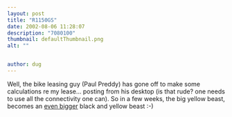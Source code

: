 ```yaml
---
layout: post
title: "R1150GS"
date: 2002-08-06 11:28:07
description: "7080100"
thumbnail: defaultThumbnail.png
alt: ""


author: dug
---
```


<p>Well, the bike leasing guy (Paul Preddy) has gone off to make some calculations re my lease... posting from his desktop (is that rude? one needs to use all the connectivity one can). So in a few weeks, the big yellow beast, becomes an <a href="http://www.micapeak.com/bmw/gs/images/adv_g.jpg" >even bigger</a> black and yellow beast :-)</p>
